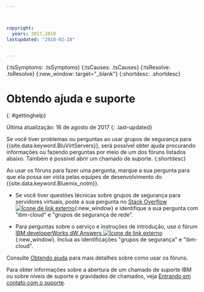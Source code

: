 ```yaml
---



copyright:
  years: 2017,2018
lastupdated: "2018-02-28"


---
```


<!-- Common attributes used in the template are defined as follows: -->
{:tsSymptoms: .tsSymptoms} 
{:tsCauses: .tsCauses} 
{:tsResolve: .tsResolve} 
{:new_window: target="_blank"}
{:shortdesc: .shortdesc}

<!-- # {{site.data.keyword.blockstorageshort}} troubleshooting
{: #ts} -->
<!-- Provide an appropriate ID above -->

<!-- IN PROGRESS - AUDIENCE BLUE, STAGING ONLY -->


<!-- This is the template for troubleshooting topics.  -->

<!-- The short description section should include the service long name and "Bluemix" for search optimization. Example short description: -->

<!-- Add a heading and content for how to get help and support. Use this template for beta and GA services:  -->
# Obtendo ajuda e suporte 
{: #gettinghelp}

Última atualização: 16 de agosto de 2017
{: .last-updated}

Se você tiver problemas ou perguntas ao usar grupos de segurança para {{site.data.keyword.BluVirtServers}}, será possível obter ajuda procurando informações ou fazendo perguntas por meio de um dos fóruns listados abaixo. Também é possível abrir um chamado de suporte.
{:shortdesc}

Ao usar os fóruns para fazer uma pergunta, marque a sua pergunta
para que ela possa ser vista pelas equipes de desenvolvimento do {{site.data.keyword.Bluemix_notm}}.
<!--Insert the appropriate Stack Overflow tag for your service for <block-storage> in URL and text below:  -->
* Se você tiver questões técnicas sobre grupos de segurança para servidores virtuais, poste a sua pergunta no [Stack Overflow![Ícone de link externo](../../icons/launch-glyph.svg "Ícone de link externo")](https://stackoverflow.com/search?q=network-security-groups+ibm-cloud){:new_window} e identifique a sua pergunta com "ibm-cloud" e "grupos de segurança de rede".
<!--Insert the appropriate dW Answers tag for your service for <service_keyword> in URL below:  -->
* Para perguntas sobre o serviço e instruções de introdução, use o fórum [IBM developerWorks dW Answers
![Ícone de link externo](../../icons/launch-glyph.svg "Ícone de link externo")](https://developer.ibm.com/answers/topics/security%20groups.html?smartspace=ibm-cloud){:new_window}. Inclua as identificações "grupos de segurança" e "ibm-cloud".

Consulte
[Obtendo
ajuda](https://console.bluemix.net/docs/support/index.html#getting-help) para mais detalhes sobre como usar os fóruns.

Para obter informações sobre a abertura de um chamado de suporte IBM ou sobre níveis de suporte e gravidades de chamados, veja [Entrando em contato com o suporte](https://console.bluemix.net/docs/support/index.html#contacting-support).


